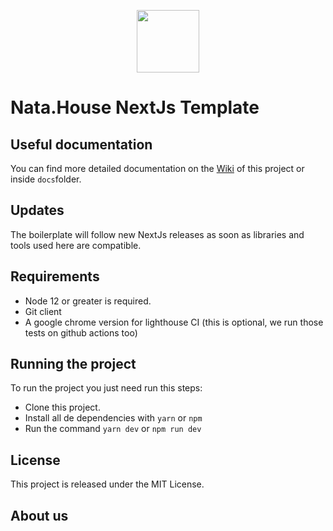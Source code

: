 <p align="center">
  <img src="https://i.imgur.com/VuU1sjM.png" height="100px"/>
</p>

# Nata.House NextJs Template

## Useful documentation

You can find more detailed documentation on the [Wiki]() of this project or inside `docs`folder.

## Updates

The boilerplate will follow new NextJs releases as soon as libraries and tools used here are compatible.

## Requirements

- Node 12 or greater is required.
- Git client
- A google chrome version for lighthouse CI (this is optional, we run those tests on github actions too)

## Running the project

To run the project you just need run this steps:

- Clone this project.
- Install all de dependencies with `yarn` or `npm`
- Run the command `yarn dev` or `npm run dev`

## License

This project is released under the MIT License.

## About us
